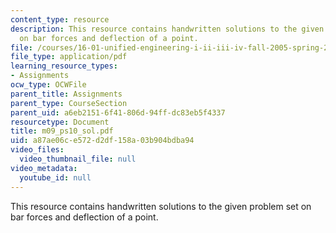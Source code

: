 ```yaml
---
content_type: resource
description: This resource contains handwritten solutions to the given problem set
  on bar forces and deflection of a point.
file: /courses/16-01-unified-engineering-i-ii-iii-iv-fall-2005-spring-2006/a87ae06ce572d2df158a03b904bdba94_m09_ps10_sol.pdf
file_type: application/pdf
learning_resource_types:
- Assignments
ocw_type: OCWFile
parent_title: Assignments
parent_type: CourseSection
parent_uid: a6eb2151-6f41-806d-94ff-dc83eb5f4337
resourcetype: Document
title: m09_ps10_sol.pdf
uid: a87ae06c-e572-d2df-158a-03b904bdba94
video_files:
  video_thumbnail_file: null
video_metadata:
  youtube_id: null
---
```

This resource contains handwritten solutions to the given problem set on bar forces and deflection of a point.